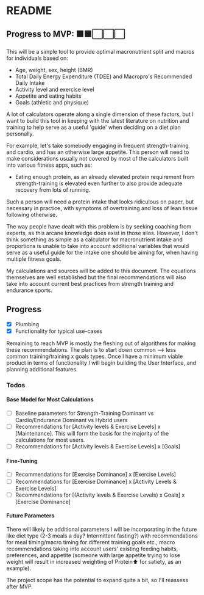 # README

## Progress to MVP: 🟩🟩⬜️⬜️⬜️

This will be a simple tool to provide optimal macronutrient split and macros for individuals based on:

- Age, weight, sex, height (BMR)
- Total Daily Energy Expenditure (TDEE) and Macropro's Recommended Daily Intake
- Activity level and exercise level
- Appetite and eating habits
- Goals (athletic and physique)

A lot of calculators operate along a single dimension of these factors, but I want to build this tool 
in keeping with the latest literature on nutrition and training to help serve as a useful 'guide' when deciding 
on a diet plan personally. 

For example, let's take somebody engaging in frequent strength-training and cardio, and has an otherwise large
appetite. This person will need to make considerations usually not covered by most of the calculators built into various fitness apps, such as:

- Eating enough protein, as an already elevated protein requirement from strength-training is elevated even further to 
also provide adequate recovery from lots of running.


Such a person will need a protein intake that looks ridiculous on paper, but necessary in practice, with symptoms of overtraining and loss of lean tissue following otherwise. 

The way people have dealt with this problem is by seeking coaching from experts, as this arcane knowledge does exist in those silos. However, I don't think something as simple as a calculator for macronutrient intake and proportions is unable to take into account additional variables that would serve as a useful guide for the intake one should be aiming for, when having multiple fitness 
goals.

My calculations and sources will be added to this document. The equations themselves are well established but the final recommendations
will also take into account current best practices from strength training and endurance sports.

## Progress

- [x] Plumbing
- [x] Functionality for typical use-cases

Remaining to reach MVP is mostly the fleshing out of algorithms for making these recommendations. The plan is to start down common --> less common training/training x goals types. Once I have a minimum viable product in terms of functionality I will begin building the User Interface, and planning additional features.

### Todos

#### Base Model for Most Calculations

- [ ] Baseline parameters for Strength-Training Dominant vs Cardio/Endurance Dominant vs Hybrid users
- [ ] Recommendations for [Activity levels & Exercise Levels] x [Maintenance]. This will form the basis for the majority of the calculations for most users.
- [ ] Recommendations for [Activity levels & Exercise Levels] x [Goals]

#### Fine-Tuning

- [ ] Recommendations for [Exercise Dominance] x [Exercise Levels]
- [ ] Recommendations for [Exercise Dominance] x [Activity Levels & Exercise Levels]
- [ ] Recommendations for [(Activity levels & Exercise Levels) x Goals] x [Exercise Dominance]

#### Future Parameters

There will likely be additional parameters I will be incorporating in the future like diet type (2-3 meals a day? Intermittent fasting?) with recommendations for meal timing/macro timing for different training goals etc., macro recommendations taking into account users' existing feeding habits, preferences, and appetite (someone with large appetite trying to lose weight will result in increased weighting of Protein⬆️ for satiety, as an example). 

The project scope has the potential to expand quite a bit, so I'll reassess after MVP.